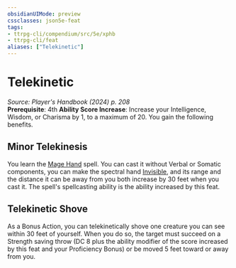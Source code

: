 ```yaml
---
obsidianUIMode: preview
cssclasses: json5e-feat
tags:
- ttrpg-cli/compendium/src/5e/xphb
- ttrpg-cli/feat
aliases: ["Telekinetic"]
---
```

# Telekinetic
*Source: Player's Handbook (2024) p. 208*  
**Prerequisite**: 4th
**Ability Score Increase**: Increase your Intelligence, Wisdom, or Charisma by 1, to a maximum of 20.
You gain the following benefits.

## Minor Telekinesis

You learn the [Mage Hand](3-Mechanics/CLI/spells/mage-hand-xphb.md) spell. You can cast it without Verbal or Somatic components, you can make the spectral hand [Invisible](3-Mechanics/CLI/rules/conditions.md#Invisible), and its range and the distance it can be away from you both increase by 30 feet when you cast it. The spell's spellcasting ability is the ability increased by this feat.

## Telekinetic Shove

As a Bonus Action, you can telekinetically shove one creature you can see within 30 feet of yourself. When you do so, the target must succeed on a Strength saving throw (DC 8 plus the ability modifier of the score increased by this feat and your Proficiency Bonus) or be moved 5 feet toward or away from you.